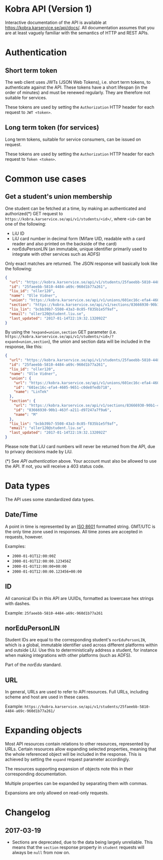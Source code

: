Kobra API (Version 1)
=====================
Interactive documentation of the API is available at
https://kobra.karservice.se/api/docs/. All documentation assumes that you are at
least vaguely familiar with the semantics of HTTP and REST APIs.

# Authentication
## Short term token
The web client uses JWTs (JSON Web Tokens), i.e. short term tokens, to
authenticate against the API. These tokens have a short lifespan (in the order
of minutes) and must be renewed regularly. They are therefore not suitable for
services.

These tokens are used by setting the `Authorization` HTTP header for each request
to `JWT <token>`.

## Long term token (for services)
Long term tokens, suitable for service consumers, can be issued on request.

These tokens are used by setting the `Authorization` HTTP header for each request
to `Token <token>`.

# Common use cases
## Get a student's union membership
One student can be fetched at a time, by making an authenticated and authorized(*) GET request to
`https://kobra.karservice.se/api/v1/students/<id>/`, where `<id>` can be one of
the following:

* LiU ID
* LiU card number in decimal form (Mifare UID, readable with a card reader and
also printed on the backside of the card)
* norEduPersonLIN (an immutable, unique identifier primarily used to integrate
with other services such as ADFS)

Only exact matches are returned. The JSON response will basically look like the
following:

```json
{
  "url": "https://kobra.karservice.se/api/v1/students/25faeebb-5810-4484-a69c-960d1b77a261/",
  "id": "25faeebb-5810-4484-a69c-960d1b77a261",
  "liu_id": "oller120",
  "name": "Olle Vidner",
  "union": "https://kobra.karservice.se/api/v1/unions/601ec16c-efa4-4605-9651-c0de8fedb718/",
  "section": "https://kobra.karservice.se/api/v1/sections/83666930-90b1-463f-a211-d97247a7f9a6/",
  "liu_lin": "bcbb39b7-5508-43a3-8c85-f835b1e5f9af",
  "email": "oller120@student.liu.se",
  "last_updated": "2017-01-14T22:19:32.132092Z"
}
```

By using the `?expand=union,section` GET parameter (i.e.
`https://kobra.karservice.se/api/v1/students/<id>/?expand=union,section`), the
union and section data will be included in the response, like this:

```json
{
  "url": "https://kobra.karservice.se/api/v1/students/25faeebb-5810-4484-a69c-960d1b77a261/",
  "id": "25faeebb-5810-4484-a69c-960d1b77a261",
  "liu_id": "oller120",
  "name": "Olle Vidner",
  "union": {
    "url": "https://kobra.karservice.se/api/v1/unions/601ec16c-efa4-4605-9651-c0de8fedb718/",
    "id": "601ec16c-efa4-4605-9651-c0de8fedb718",
    "name": "LinTek"
  },
  "section": {
    "url": "https://kobra.karservice.se/api/v1/sections/83666930-90b1-463f-a211-d97247a7f9a6/",
    "id": "83666930-90b1-463f-a211-d97247a7f9a6",
    "name": "M"
  },
  "liu_lin": "bcbb39b7-5508-43a3-8c85-f835b1e5f9af",
  "email": "oller120@student.liu.se",
  "last_updated": "2017-01-14T22:19:32.132092Z"
}
```

Please note that LiU card numbers will never be returned from the API, due to
privacy decisions made by LiU.

(*) See _API authentication_ above. Your account must also be allowed to use the
API. If not, you will receive a 403 status code.

# Data types
The API uses some standardized data types.

## Date/Time
A point in time is represented by an
[ISO 8601](https://en.wikipedia.org/wiki/ISO_8601) formatted string. GMT/UTC
is the only time zone used in responses. All time zones are accepted in
requests, however.

Examples:
* `2000-01-01T12:00:00Z`
* `2000-01-01T12:00:00.123456Z`
* `2000-01-01T12:00:00+00:00`
* `2000-01-01T12:00:00.123456+00:00`

## ID
All canonical IDs in this API are UUIDs, formatted as lowercase hex strings with
dashes.

Example: `25faeebb-5810-4484-a69c-960d1b77a261`

## norEduPersonLIN
Student IDs are equal to the corresponding student's `norEduPersonLIN`, which is a global,
immutable identifier used across different platforms within and outside LiU.
Use this to deterministically address a student, for instance when making
integrations with other platforms (such as ADFS).

Part of the *norEdu* standard.

## URL
In general, URLs are used to refer to API resources. Full URLs, including scheme
and host are used in these cases.

Example: `https://kobra.karservice.se/api/v1/students/25faeebb-5810-4484-a69c-960d1b77a261/`

# Expanding objects
Most API resources contain relations to other resources, represented by URLs.
Certain resources allow expanding selected properties, meaning that the whole
referenced object will be included in the response. This is achieved by setting
the `expand` request parameter accordingly.

The resources supporting expansion of objects note this in their corresponding
documentation.

Multiple properties can be expanded by separating them with commas.

Expansions are only allowed on read-only requests.

# Changelog
## 2017-03-19
* Sections are deprecated, due to the data being largely unreliable. This means
that the `section` response property in `student` requests will always be `null`
from now on.
